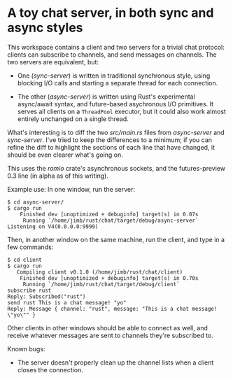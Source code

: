 # A toy chat server, in both sync and async styles

This workspace contains a client and two servers for a trivial chat protocol:
clients can subscribe to channels, and send messages on channels. The two
servers are equivalent, but:

- One (*sync-server*) is written in traditional synchronous style, using
  blocking I/O calls and starting a separate thread for each connection.

- The other (*async-server*) is written using Rust's experimental async/await
  syntax, and future-based asychronous I/O primitives. It serves all clients on
  a `ThreadPool` executor, but it could also work almost entirely unchanged on a
  single thread.

What's interesting is to diff the two *src/main.rs* files from *async-server*
and *sync-server*. I've tried to keep the differences to a minimum; if you can
refine the diff to highlight the sections of each line that have changed, it
should be even clearer what's going on.

This uses the *romio* crate's asynchronous sockets, and the futures-preview 0.3
line (in alpha as of this writing).

Example use: In one window, run the server:

    $ cd async-server/
    $ cargo run
        Finished dev [unoptimized + debuginfo] target(s) in 0.07s
         Running `/home/jimb/rust/chat/target/debug/async-server`
    Listening on V4(0.0.0.0:9999)

Then, in another window on the same machine, run the client, and type in a few
commands:

    $ cd client
    $ cargo run
       Compiling client v0.1.0 (/home/jimb/rust/chat/client)
        Finished dev [unoptimized + debuginfo] target(s) in 0.70s
         Running `/home/jimb/rust/chat/target/debug/client`
    subscribe rust
    Reply: Subscribed("rust")
    send rust This is a chat message! "yo"
    Reply: Message { channel: "rust", message: "This is a chat message! \"yo\"" }

Other clients in other windows should be able to connect as well, and receive
whatever messages are sent to channels they're subscribed to.

Known bugs:

- The server doesn't properly clean up the channel lists when a client
  closes the connection. 

